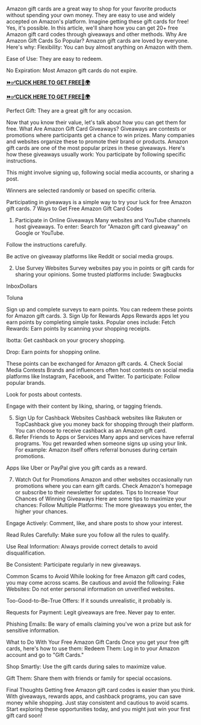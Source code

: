 Amazon gift cards are a great way to shop for your favorite products without spending your own money. They are easy to use and widely accepted on Amazon's platform. Imagine getting these gift cards for free! Yes, it's possible. In this article, we'll share how you can get 20+ free Amazon gift card codes through giveaways and other methods.
Why Are Amazon Gift Cards So Popular?
Amazon gift cards are loved by everyone. Here's why:
Flexibility: You can buy almost anything on Amazon with them.

Ease of Use: They are easy to redeem.

No Expiration: Most Amazon gift cards do not expire.

**[⏩✅CLICK HERE TO GET FREE📌🌍](https://tinyurl.com/Amazoncared3333)**

**[⏩✅CLICK HERE TO GET FREE📌🌍](https://tinyurl.com/Amazoncared3333)**

Perfect Gift: They are a great gift for any occasion.

Now that you know their value, let's talk about how you can get them for free.
What Are Amazon Gift Card Giveaways?
Giveaways are contests or promotions where participants get a chance to win prizes. Many companies and websites organize these to promote their brand or products. Amazon gift cards are one of the most popular prizes in these giveaways.
Here's how these giveaways usually work:
You participate by following specific instructions.

This might involve signing up, following social media accounts, or sharing a post.

Winners are selected randomly or based on specific criteria.

Participating in giveaways is a simple way to try your luck for free Amazon gift cards.
7 Ways to Get Free Amazon Gift Card Codes
1. Participate in Online Giveaways
Many websites and YouTube channels host giveaways. To enter:
Search for "Amazon gift card giveaway" on Google or YouTube.

Follow the instructions carefully.

Be active on giveaway platforms like Reddit or social media groups.

2. Use Survey Websites
Survey websites pay you in points or gift cards for sharing your opinions. Some trusted platforms include:
Swagbucks

InboxDollars

Toluna

Sign up and complete surveys to earn points. You can redeem these points for Amazon gift cards.
3. Sign Up for Rewards Apps
Rewards apps let you earn points by completing simple tasks. Popular ones include:
Fetch Rewards: Earn points by scanning your shopping receipts.

Ibotta: Get cashback on your grocery shopping.

Drop: Earn points for shopping online.

These points can be exchanged for Amazon gift cards.
4. Check Social Media Contests
Brands and influencers often host contests on social media platforms like Instagram, Facebook, and Twitter. To participate:
Follow popular brands.

Look for posts about contests.

Engage with their content by liking, sharing, or tagging friends.

5. Sign Up for Cashback Websites
Cashback websites like Rakuten or TopCashback give you money back for shopping through their platform. You can choose to receive cashback as an Amazon gift card.
6. Refer Friends to Apps or Services
Many apps and services have referral programs. You get rewarded when someone signs up using your link. For example:
Amazon itself offers referral bonuses during certain promotions.

Apps like Uber or PayPal give you gift cards as a reward.

7. Watch Out for Promotions
Amazon and other websites occasionally run promotions where you can earn gift cards. Check Amazon's homepage or subscribe to their newsletter for updates.
Tips to Increase Your Chances of Winning Giveaways
Here are some tips to maximize your chances:
Follow Multiple Platforms: The more giveaways you enter, the higher your chances.

Engage Actively: Comment, like, and share posts to show your interest.

Read Rules Carefully: Make sure you follow all the rules to qualify.

Use Real Information: Always provide correct details to avoid disqualification.

Be Consistent: Participate regularly in new giveaways.

Common Scams to Avoid
While looking for free Amazon gift card codes, you may come across scams. Be cautious and avoid the following:
Fake Websites: Do not enter personal information on unverified websites.

Too-Good-to-Be-True Offers: If it sounds unrealistic, it probably is.

Requests for Payment: Legit giveaways are free. Never pay to enter.

Phishing Emails: Be wary of emails claiming you've won a prize but ask for sensitive information.

What to Do With Your Free Amazon Gift Cards
Once you get your free gift cards, here's how to use them:
Redeem Them: Log in to your Amazon account and go to "Gift Cards."

Shop Smartly: Use the gift cards during sales to maximize value.

Gift Them: Share them with friends or family for special occasions.

Final Thoughts
Getting free Amazon gift card codes is easier than you think. With giveaways, rewards apps, and cashback programs, you can save money while shopping. Just stay consistent and cautious to avoid scams. Start exploring these opportunities today, and you might just win your first gift card soon!
